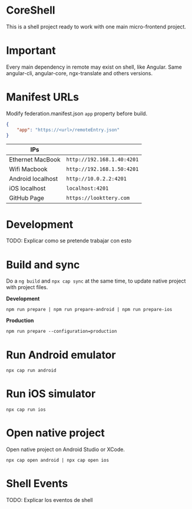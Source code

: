 # CoreShell

This is a shell project ready to work with one main micro-frontend project.

# Important

Every main dependency in remote may exist on shell, like Angular. Same angular-cli, angular-core, ngx-translate and others versions.

# Manifest URLs

Modify federation.manifest.json `app` property before build.

```json
{
	"app": "https://<url>/remoteEntry.json"
}
``````

|**IPs**           |                           |
|------------------|---------------------------|
|Ethernet MacBook  |`http://192.168.1.40:4201` |
|Wifi Macbook      |`http://192.168.1.50:4201` |
|Android localhost |`http://10.0.2.2:4201`     |
|iOS localhost     |`localhost:4201`           |
|GitHub Page       |`https://lookttery.com`    |

# Development

TODO: Explicar como se pretende trabajar con esto

# Build and sync 

Do a `ng build` and `npx cap sync` at the same time, to update native project with project files.

**Development**

```console
npm run prepare | npm run prepare-android | npm run prepare-ios
```

**Production**

```console
npm run prepare --configuration=production
```

# Run Android emulator

```console
npx cap run android
```

# Run iOS simulator

```console
npx cap run ios
```

# Open native project

Open native project on Android Studio or XCode.

```console
npx cap open android | npx cap open ios
```

# Shell Events

TODO: Explicar los eventos de shell